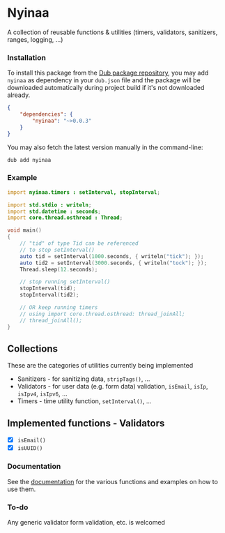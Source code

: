 # Nyinaa

A collection of reusable functions & utilities (timers, validators, sanitizers, ranges, logging, ...)

### Installation
To install this package from the [Dub package repository](https://code.dlang.org), you may add `nyinaa` as dependency in your `dub.json` file and the package will be downloaded automatically during project build if it's not downloaded already.

```json
{
    "dependencies": {
        "nyinaa": "~>0.0.3"
    }
}
```

You may also fetch the latest version manually in the command-line:

```sh
dub add nyinaa
```

### Example

```d
import nyinaa.timers : setInterval, stopInterval;

import std.stdio : writeln;
import std.datetime : seconds;
import core.thread.osthread : Thread;

void main()
{
	// "tid" of type Tid can be referenced 
	// to stop setInterval()
	auto tid = setInterval(1000.seconds, { writeln("tick"); });
	auto tid2 = setInterval(3000.seconds, { writeln("tock"); });
	Thread.sleep(12.seconds);

	// stop running setInterval()
	stopInterval(tid);
	stopInterval(tid2);

	// OR keep running timers
	// using import core.thread.osthread: thread_joinAll;
    // thread_joinAll();
}
```
## Collections
These are the categories of utilities currently being implemented

* Sanitizers - for sanitizing data, `stripTags()`, ...
* Validators - for user data (e.g. form data) validation, `isEmail`, `isIp`, `isIpv4`, `isIpv6`, ...
* Timers - time utility function, `setInterval()`, ...

## Implemented functions - Validators

* [x] `isEmail()`
* [x] `isUUID()`

### Documentation
See the [documentation](https://nyinaa.dpldocs.info/nyinaa.html) for the various functions and examples on how to use them.

### To-do
Any generic validator form validation, etc. is welcomed

